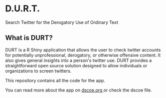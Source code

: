 # D.U.R.T.

Search Twitter for the Derogatory Use of Ordinary Text

## What is DURT?

DURT is a R Shiny application that allows the user to check twitter accounts for potentially unprofessional, derogatory, or otherwise offensive content. It also gives general insights into a person's twitter use. DURT provides a straightforward open source solution designed to allow individuals or organizations to screen twitters.

This repository contains all the code for the app.

You can read more about the app on <a href = 'dscoe.org'> dscoe.org </a> or check the dscoe file. 
